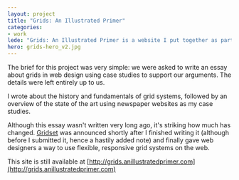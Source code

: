 ```yaml
---
layout: project
title: "Grids: An Illustrated Primer"
categories:
- work
lede: "Grids: An Illustrated Primer is a website I put together as part of my university studies. It's less a website and more an illustrated essay."
hero: grids-hero_v2.jpg
---
```


The brief for this project was very simple: we were asked to write an essay about grids in web design using case studies to support our arguments. The details were left entirely up to us.

I wrote about the history and fundamentals of grid systems, followed by an overview of the state of the art using newspaper websites as my case studies.

Although this essay wasn't written very long ago, it's striking how much has changed. [Gridset](http://gridsetapp.com) was announced shortly after I finished writing it (although before I submitted it, hence a hastily added note) and finally gave web designers a way to use flexible, responsive grid systems on the web.   

This site is still available at [http://grids.anillustratedprimer.com](http://grids.anillustratedprimer.com)